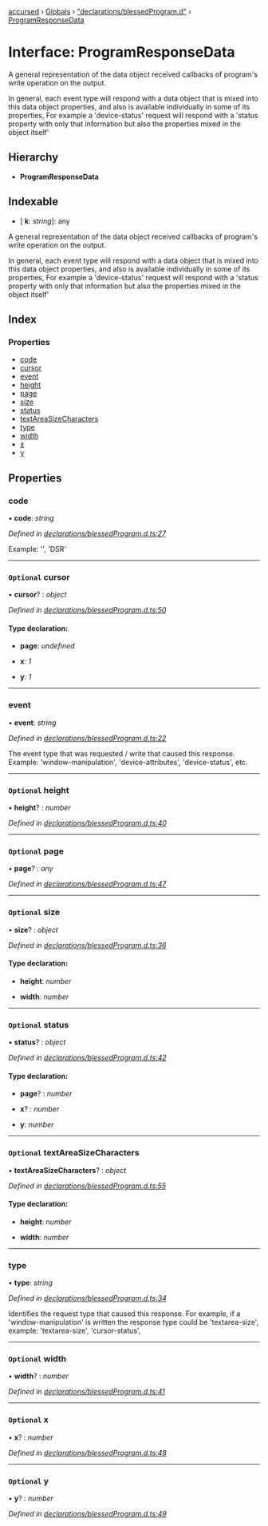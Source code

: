 [accursed](../README.md) › [Globals](../globals.md) › ["declarations/blessedProgram.d"](../modules/_declarations_blessedprogram_d_.md) › [ProgramResponseData](_declarations_blessedprogram_d_.programresponsedata.md)

# Interface: ProgramResponseData

A general representation of the data object received callbacks  of program's write operation  on the
output.

 In general, each event type will respond with a data object that is mixed into this data object
 properties, and also is available individually in some of its properties, For example a  'device-status'
 request will respond with a 'status property with only that information but also the properties mixed in
 the object itself'

## Hierarchy

* **ProgramResponseData**

## Indexable

* \[ **k**: *string*\]: any

A general representation of the data object received callbacks  of program's write operation  on the
output.

 In general, each event type will respond with a data object that is mixed into this data object
 properties, and also is available individually in some of its properties, For example a  'device-status'
 request will respond with a 'status property with only that information but also the properties mixed in
 the object itself'

## Index

### Properties

* [code](_declarations_blessedprogram_d_.programresponsedata.md#code)
* [cursor](_declarations_blessedprogram_d_.programresponsedata.md#optional-cursor)
* [event](_declarations_blessedprogram_d_.programresponsedata.md#event)
* [height](_declarations_blessedprogram_d_.programresponsedata.md#optional-height)
* [page](_declarations_blessedprogram_d_.programresponsedata.md#optional-page)
* [size](_declarations_blessedprogram_d_.programresponsedata.md#optional-size)
* [status](_declarations_blessedprogram_d_.programresponsedata.md#optional-status)
* [textAreaSizeCharacters](_declarations_blessedprogram_d_.programresponsedata.md#optional-textareasizecharacters)
* [type](_declarations_blessedprogram_d_.programresponsedata.md#type)
* [width](_declarations_blessedprogram_d_.programresponsedata.md#optional-width)
* [x](_declarations_blessedprogram_d_.programresponsedata.md#optional-x)
* [y](_declarations_blessedprogram_d_.programresponsedata.md#optional-y)

## Properties

###  code

• **code**: *string*

*Defined in [declarations/blessedProgram.d.ts:27](https://github.com/cancerberoSgx/accursed/blob/468bf3c/src/declarations/blessedProgram.d.ts#L27)*

Example: '', 'DSR'

___

### `Optional` cursor

• **cursor**? : *object*

*Defined in [declarations/blessedProgram.d.ts:50](https://github.com/cancerberoSgx/accursed/blob/468bf3c/src/declarations/blessedProgram.d.ts#L50)*

#### Type declaration:

* **page**: *undefined*

* **x**: *1*

* **y**: *1*

___

###  event

• **event**: *string*

*Defined in [declarations/blessedProgram.d.ts:22](https://github.com/cancerberoSgx/accursed/blob/468bf3c/src/declarations/blessedProgram.d.ts#L22)*

The event type that was requested / write that caused this response. Example: 'window-manipulation',
'device-attributes', 'device-status', etc.

___

### `Optional` height

• **height**? : *number*

*Defined in [declarations/blessedProgram.d.ts:40](https://github.com/cancerberoSgx/accursed/blob/468bf3c/src/declarations/blessedProgram.d.ts#L40)*

___

### `Optional` page

• **page**? : *any*

*Defined in [declarations/blessedProgram.d.ts:47](https://github.com/cancerberoSgx/accursed/blob/468bf3c/src/declarations/blessedProgram.d.ts#L47)*

___

### `Optional` size

• **size**? : *object*

*Defined in [declarations/blessedProgram.d.ts:36](https://github.com/cancerberoSgx/accursed/blob/468bf3c/src/declarations/blessedProgram.d.ts#L36)*

#### Type declaration:

* **height**: *number*

* **width**: *number*

___

### `Optional` status

• **status**? : *object*

*Defined in [declarations/blessedProgram.d.ts:42](https://github.com/cancerberoSgx/accursed/blob/468bf3c/src/declarations/blessedProgram.d.ts#L42)*

#### Type declaration:

* **page**? : *number*

* **x**? : *number*

* **y**: *number*

___

### `Optional` textAreaSizeCharacters

• **textAreaSizeCharacters**? : *object*

*Defined in [declarations/blessedProgram.d.ts:55](https://github.com/cancerberoSgx/accursed/blob/468bf3c/src/declarations/blessedProgram.d.ts#L55)*

#### Type declaration:

* **height**: *number*

* **width**: *number*

___

###  type

• **type**: *string*

*Defined in [declarations/blessedProgram.d.ts:34](https://github.com/cancerberoSgx/accursed/blob/468bf3c/src/declarations/blessedProgram.d.ts#L34)*

Identifies the request type that caused this response. For example, if a  'window-manipulation' is
written the response type could be 'textarea-size',  example: 'textarea-size',  'cursor-status',

___

### `Optional` width

• **width**? : *number*

*Defined in [declarations/blessedProgram.d.ts:41](https://github.com/cancerberoSgx/accursed/blob/468bf3c/src/declarations/blessedProgram.d.ts#L41)*

___

### `Optional` x

• **x**? : *number*

*Defined in [declarations/blessedProgram.d.ts:48](https://github.com/cancerberoSgx/accursed/blob/468bf3c/src/declarations/blessedProgram.d.ts#L48)*

___

### `Optional` y

• **y**? : *number*

*Defined in [declarations/blessedProgram.d.ts:49](https://github.com/cancerberoSgx/accursed/blob/468bf3c/src/declarations/blessedProgram.d.ts#L49)*
